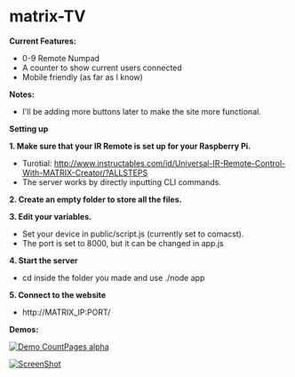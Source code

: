 # matrix-TV
<b>Current Features:</b>
  - 0-9 Remote Numpad<br>
  - A counter to show current users connected<br>
  - Mobile friendly (as far as I know)
  
<b>Notes:</b>
  - I'll be adding more buttons later to make the site more functional.<br>
  
<b>Setting up</b><br>

<b>1. Make sure that your IR Remote is set up for your Raspberry Pi.</b>
  - Turotial: http://www.instructables.com/id/Universal-IR-Remote-Control-With-MATRIX-Creator/?ALLSTEPS<br>
  - The server works by directly inputting CLI commands.<br>


<b>2. Create an empty folder to store all the files.</b><br>


<b>3. Edit your variables.</b>
  - Set your device in public/script.js (currently set to comacst).<br>
  - The port is set to 8000, but it can be changed in app.js<br>


<b>4. Start the server</b>
  - cd inside the folder you made and use ./node app<br>
  
<b>5. Connect to the website</b>
- http://MATRIX_IP:PORT/ <br>

<b>Demos:</b>

[![Demo CountPages alpha](https://j.gifs.com/mwE3R3.gif)](https://www.youtube.com/watch?v=lfOGHcrfKXI)

[![ScreenShot](https://i.ytimg.com/vi/U1H_PS9KK8s/hqdefault.jpg)](http://youtu.be/U1H_PS9KK8s)













